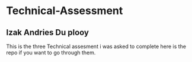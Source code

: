 # Technical-Assessment

## Izak Andries Du plooy

This is the three Technical assesment i was asked to complete here is the repo if you want to go through them.
